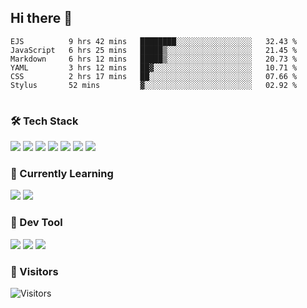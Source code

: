 ## Hi there 👋

<table>
<!--START_SECTION:waka-->

```text
EJS          9 hrs 42 mins   ████████░░░░░░░░░░░░░░░░░   32.43 %
JavaScript   6 hrs 25 mins   █████▒░░░░░░░░░░░░░░░░░░░   21.45 %
Markdown     6 hrs 12 mins   █████▒░░░░░░░░░░░░░░░░░░░   20.73 %
YAML         3 hrs 12 mins   ██▓░░░░░░░░░░░░░░░░░░░░░░   10.71 %
CSS          2 hrs 17 mins   ██░░░░░░░░░░░░░░░░░░░░░░░   07.66 %
Stylus       52 mins         ▓░░░░░░░░░░░░░░░░░░░░░░░░   02.92 %
```

<!--END_SECTION:waka-->
</table>

### 🛠 Tech Stack

![](https://img.shields.io/badge/HTML5-black?style=flat&logo=html5)
![](https://img.shields.io/badge/CSS3-black?style=flat&logo=css3)
![](https://img.shields.io/badge/Javascript-black?style=flat&logo=javascript)
![](https://img.shields.io/badge/Vue-black?style=flat&logo=vuedotjs)
![](https://img.shields.io/badge/node.js-black?style=flat&logo=nodedotjs)
![](https://img.shields.io/badge/MangoDB-black?style=flat&logo=mongodb)
![](https://img.shields.io/badge/MySQL-black?style=flat&logo=mysql)

### 📖 Currently Learning

![](https://img.shields.io/badge/TypeScript-black?style=flat&logo=typescript)
![](https://img.shields.io/badge/React-black?style=flat&logo=react)

### 📏 Dev Tool

<!-- <img src="https://media.giphy.com/media/SWoSkN6DxTszqIKEqv/giphy.gif" align="right" height="275" /> -->
![](https://img.shields.io/badge/Editor-VSCode-blue?style=flat-square&logo=visual-studio-code&logoColor=blue)
![](https://img.shields.io/badge/IDE-WebStorm-orange?style=flat-square&logo=webstorm&logoColor=white)
![](https://img.shields.io/badge/API-Postman-blue?style=flat-square&logo=postman&logoColor=orange)

### 🔆 Visitors
![Visitors](https://count.getloli.com/get/@imxxxx?theme=rule34)
